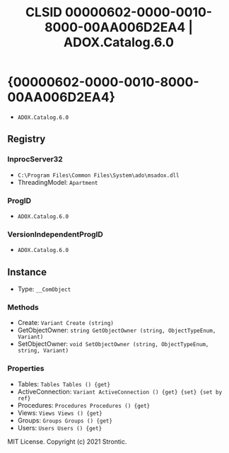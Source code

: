 ﻿---
title: "CLSID 00000602-0000-0010-8000-00AA006D2EA4 | ADOX.Catalog.6.0"
excerpt: What is COM-Object CLSID 00000602-0000-0010-8000-00AA006D2EA4?
---

# {00000602-0000-0010-8000-00AA006D2EA4}

* `ADOX.Catalog.6.0`

## Registry


### InprocServer32

* `C:\Program Files\Common Files\System\ado\msadox.dll`
* ThreadingModel: `Apartment`

### ProgID

* `ADOX.Catalog.6.0`

### VersionIndependentProgID

* `ADOX.Catalog.6.0`

## Instance

* Type: `__ComObject`

### Methods

* Create: `Variant Create (string)`
* GetObjectOwner: `string GetObjectOwner (string, ObjectTypeEnum, Variant)`
* SetObjectOwner: `void SetObjectOwner (string, ObjectTypeEnum, string, Variant)`

### Properties

* Tables: `Tables Tables () {get} `
* ActiveConnection: `Variant ActiveConnection () {get} {set} {set by ref}`
* Procedures: `Procedures Procedures () {get} `
* Views: `Views Views () {get} `
* Groups: `Groups Groups () {get} `
* Users: `Users Users () {get} `

MIT License. Copyright (c) 2021 Strontic.


